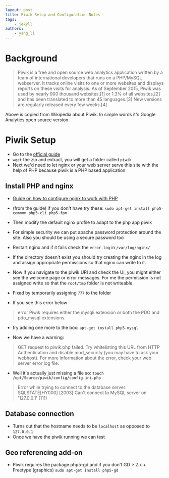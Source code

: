 ```yaml
---
layout: post
title: Piwik Setup and Configuration Notes  
tags:
    - jekyll
authors:
    - yang_li
---
```


# Background


> Piwik is a free and open source web analytics application written by a team of international developers that runs on a PHP/MySQL webserver. It tracks online visits to one or more websites and displays reports on these visits for analysis. As of September 2015, Piwik was used by nearly 900 thousand websites,[1] or 1.3% of all websites,[2] and has been translated to more than 45 languages.[3] New versions are regularly released every few weeks.[4]


Above is copied from Wikipedia about Piwik. In simple words it's Google Analytics open source version.


# Piwik Setup

* Go to the [official guide](https://piwik.org/docs/installation/#getting-started)
* `wget` the zip and extract, you will get a folder called `piwik`
* Next we'd need to let nginx or your web server serve this site with the help of PHP because piwik is a PHP based application

## Install PHP and nginx
* [Guide on how to configure nginx to work with PHP](http://askubuntu.com/questions/134666/what-is-the-easiest-way-to-enable-php-on-nginx)

* (from the guide) if you don't have try these: `sudo apt-get install php5-common php5-cli php5-fpm`

* Then modify the default nginx profile to adapt to the php app piwik

* For simple security we can put apache password protection around the site. Also you should be using a secure password too

* Restart nginx and if it fails check the `error.log` in `/var/log/nginx/`

* If the directory doesn't exist you should try creating the nginx in the log and assign appropriate permissions so that nginx can write to it.

* Now if you navigate to the piwik URI and check the UI, you might either see the welcome page or error messages. For me the permission is not assigned write so that the `root/tmp` folder is not writeable.

* Fixed by temporarily assigning `777` to the folder

* If you see this error below

> error
> Piwik requires either the mysqli extension or both the PDO and pdo_mysql extensions.


* try adding one more to the box:
`apt-get install php5-mysql`

* Now we have a warning:

> GET request to piwik.php failed. Try whitelisting this URL from HTTP Authentication and disable mod_security (you may have to ask your webhost). For more information about the error, check your web server error log file.


* Well it's actually just missing a file so:
`touch  /opt/Source/piwik/config/config.ini.php`

> Error while trying to connect to the database server: SQLSTATE[HY000] [2003] Can't connect to MySQL server on '127.0.0.1' (111)

## Database connection
* Turns out that the hostname needs to be `localhost` as opposed to `127.0.0.1`
* Once we have the piwik running we can test

## Geo referencing add-on

* Piwik requires the package php5-gd and if you don't GD > 2.x + Freetype (graphics) `sudo apt-get install php5-gd`
